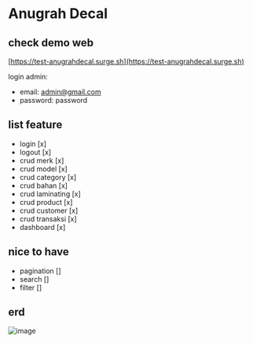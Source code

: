 # Anugrah Decal

## check demo web
[https://test-anugrahdecal.surge.sh](https://test-anugrahdecal.surge.sh)

login admin:
- email: admin@gmail.com
- password: password

## list feature

- login [x]
- logout [x]
- crud merk [x]
- crud model [x]
- crud category [x]
- crud bahan [x]
- crud laminating [x]
- crud product [x]
- crud customer [x]
- crud transaksi [x]
- dashboard [x]

## nice to have
- pagination []
- search []
- filter []

## erd
![image](./anugrahdecal-erd.png)